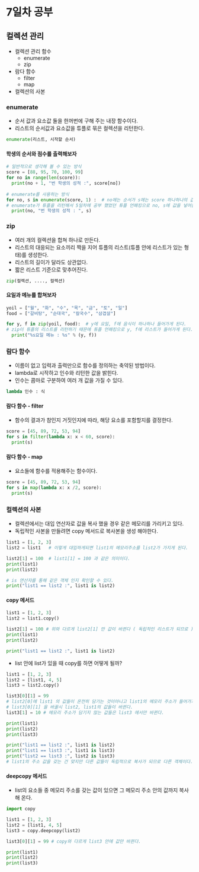 # 7일차 공부

## 컬렉션 관리
- 컬렉션 관리 함수
  - enumerate
  - zip
- 람다 함수
  - filter
  - map
- 컬렉션의 사본


### enumerate
- 순서 값과 요소값 둘을 한꺼번에 구해 주는 내장 함수이다.
- 리스트의 순서값과 요소값을 튜플로 묶은 컬렉션을 리턴한다.
```python
enumerate(리스트, 시작할 순서)
```

#### 학생의 순서와 점수를 출력해보자
```python
# 일반적으로 생각해 볼 수 있는 방식
score = [88, 95, 70, 100, 99]
for no in range(len(score)):
  print(no + 1, "번 학생의 성적 :", score[no])
  
# enumerate를 사용하는 방식
for no, s in enumerate(score, 1) :  # no에는 순서가 s에는 score 하나하나의 값이 들어가게 된다.
# enumerate가 튜플을 리턴해서 5일차에 공부 했었던 튜플 언패킹으로 no, s에 값을 넣어줄 수 있게 된다.
  print(no, "번 학생의 성적 : ", s)
```


### zip
- 여러 개의 컬렉션을 합쳐 하나로 만든다.
- 리스트의 대응되는 요소끼리 짝을 지어 튜플의 리스트(튜플 안에 리스트가 있는 형태)를 생성한다.
- 리스트의 길이가 달라도 상관없다.
- 짧은 리스트 기준으로 맞추어진다.
```python
zip(컬렉션, ...., 컬렉션)
```

#### 요일과 메뉴를 합쳐보자
```python
yoil = ["월", "화", "수", "목", "금", "토", "일"]
food = ["갈비탕", "순대국", "칼국수", "삼겹살"]

for y, f in zip(yoil, food):  # y에 요일, f에 음식이 하나하나 들어가게 된다.
# zip이 튜플의 리스트를 리턴하기 때문에 튜플 언패킹으로 y, f에 리스트가 들어가게 된다.
  print("%s요일 메뉴 : %s" % (y, f))
```

### 람다 함수
- 이름이 없고 입력과 출력만으로 함수를 정의하는 축약된 방법이다.
- lambda로 시작하고 인수와 리턴한 값을 밝힌다.
- 인수는 콤마로 구분하여 여러 개 값을 가질 수 있다.
```python
lambda 인수 : 식
```


#### 람다 함수 - filter
- 함수의 결과가 참인지 거짓인지에 따라, 해당 요소를 포함할지를 결정한다.

```python
score = [45, 89, 72, 53, 94]
for s in filter(lambda x: x < 60, score):
  print(s)
```

#### 람다 함수 - map
- 요소들에 함수를 적용해주는 함수이다.
```python
score = [45, 89, 72, 53, 94]
for s in map(lambda x: x /2, score): 
  print(s)
```

### 컬렉션의 사본
- 컬렉션에서는 대입 연산자로 값을 복사 했을 경우 같은 메모리를 가리키고 있다.
- 독립적인 사본을 만들려면 copy 메서드로 복사본을 생성 해야한다.

```python
list1 = [1, 2, 3] 
list2 = list1   # 이렇게 대입하게되면 list1의 메모리주소를 list2가 가지게 된다.

list2[1] = 100  # list1[1] = 100 과 같은 의미이다.
print(list1)
print(list2)

# is 연산자를 통해 같은 객체 인지 확인할 수 있다.
print("list1 == list2 :", list1 is list2)
```

#### copy 메서드
```python
list1 = [1, 2, 3]
list2 = list1.copy()

list2[1] = 100 # 위와 다르게 list2[1] 만 값이 바뀐다 ( 독립적인 리스트가 되므로 )
print(list1)
print(list2)

print("list1 == list2 :", list1 is list2)
```
- list 안에 list가 있을 때 copy를 하면 어떻게 될까?
```python
list1 = [1, 2, 3]
list2 = [list1, 4, 5]
list3 = list2.copy()

list3[0][1] = 99 
# list2[0]에 list1 의 값들이 온전히 담기는 것이아니고 list1의 메모리 주소가 들어가기 때문에
# list3[0][1] 을 바꿀시 list2, list1의 값들이 바뀐다.
list3[1] = 10 # 메모리 주소가 담기지 않는 값들은 list3 에서만 바뀐다.

print(list1) 
print(list2) 
print(list3)

print("list1 == list2 :", list1 is list2)
print("list1 == list3 :", list1 is list3)
print("list2 == list3 :", list2 is list3) 
# list1의 주소 값을 갖는 건 맞지만 다른 값들이 독립적으로 복사가 되므로 다른 객체이다.
```
#### deepcopy 메서드
- list의 요소들 중 메모리 주소를 갖는 값이 있으면 그 메모리 주소 안의 값까지 복사해 온다.
```python
import copy

list1 = [1, 2, 3]
list2 = [list1, 4, 5]
list3 = copy.deepcopy(list2)

list3[0][1] = 99 # copy와 다르게 list3 안에 값만 바뀐다.

print(list1)
print(list2) 
print(list3)
```
